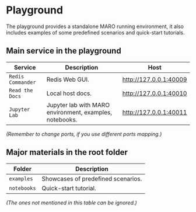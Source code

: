 # Playground

The playground provides a standalone MARO running environment, it also includes examples of some predefined scenarios and quick-start tutorials.

## Main service in the playground

| Service           | Description                                                | Host                       |
|-------------------|------------------------------------------------------------|----------------------------|
| `Redis Commander` | Redis Web GUI.                                             | http://127.0.0.1:40009     |
| `Read the Docs`   | Local host docs.                                           | http://127.0.0.1:40010     |
| `Jupyter Lab`     | Jupyter lab with MARO environment, examples, notebooks.    | http://127.0.0.1:40011     |

*(Remember to change ports, if you use different ports mapping.)*

## Major materials in the root folder

| Folder            | Description                                |
|-------------------|--------------------------------------------|
| `examples`        | Showcases of predefined scenarios.         |
| `notebooks`       | Quick-start tutorial.                      |

*(The ones not mentioned in this table can be ignored.)*
